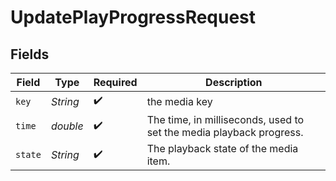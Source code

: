 # UpdatePlayProgressRequest


## Fields

| Field                                                               | Type                                                                | Required                                                            | Description                                                         |
| ------------------------------------------------------------------- | ------------------------------------------------------------------- | ------------------------------------------------------------------- | ------------------------------------------------------------------- |
| `key`                                                               | *String*                                                            | :heavy_check_mark:                                                  | the media key                                                       |
| `time`                                                              | *double*                                                            | :heavy_check_mark:                                                  | The time, in milliseconds, used to set the media playback progress. |
| `state`                                                             | *String*                                                            | :heavy_check_mark:                                                  | The playback state of the media item.                               |
